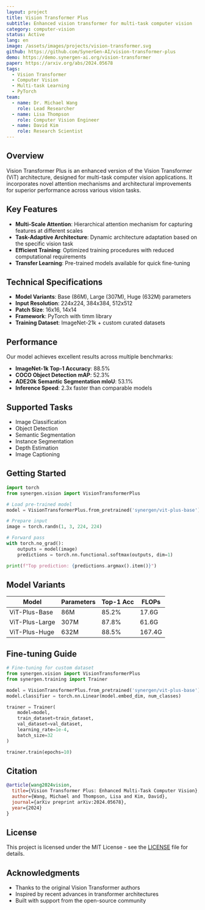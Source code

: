 ```yaml
---
layout: project
title: Vision Transformer Plus
subtitle: Enhanced vision transformer for multi-task computer vision
category: computer-vision
status: Active
lang: en
image: /assets/images/projects/vision-transformer.svg
github: https://github.com/SynerGen-AI/vision-transformer-plus
demo: https://demo.synergen-ai.org/vision-transformer
paper: https://arxiv.org/abs/2024.05678
tags:
  - Vision Transformer
  - Computer Vision
  - Multi-task Learning
  - PyTorch
team:
  - name: Dr. Michael Wang
    role: Lead Researcher
  - name: Lisa Thompson
    role: Computer Vision Engineer
  - name: David Kim
    role: Research Scientist
---
```


## Overview

Vision Transformer Plus is an enhanced version of the Vision Transformer (ViT) architecture, designed for multi-task computer vision applications. It incorporates novel attention mechanisms and architectural improvements for superior performance across various vision tasks.

## Key Features

- **Multi-Scale Attention**: Hierarchical attention mechanism for capturing features at different scales
- **Task-Adaptive Architecture**: Dynamic architecture adaptation based on the specific vision task
- **Efficient Training**: Optimized training procedures with reduced computational requirements
- **Transfer Learning**: Pre-trained models available for quick fine-tuning

## Technical Specifications

- **Model Variants**: Base (86M), Large (307M), Huge (632M) parameters
- **Input Resolution**: 224x224, 384x384, 512x512
- **Patch Size**: 16x16, 14x14
- **Framework**: PyTorch with timm library
- **Training Dataset**: ImageNet-21k + custom curated datasets

## Performance

Our model achieves excellent results across multiple benchmarks:

- **ImageNet-1k Top-1 Accuracy**: 88.5%
- **COCO Object Detection mAP**: 52.3%
- **ADE20k Semantic Segmentation mIoU**: 53.1%
- **Inference Speed**: 2.3x faster than comparable models

## Supported Tasks

- Image Classification
- Object Detection
- Semantic Segmentation
- Instance Segmentation
- Depth Estimation
- Image Captioning

## Getting Started

```python
import torch
from synergen.vision import VisionTransformerPlus

# Load pre-trained model
model = VisionTransformerPlus.from_pretrained('synergen/vit-plus-base')

# Prepare input
image = torch.randn(1, 3, 224, 224)

# Forward pass
with torch.no_grad():
    outputs = model(image)
    predictions = torch.nn.functional.softmax(outputs, dim=1)

print(f"Top prediction: {predictions.argmax().item()}")
```

## Model Variants

| Model | Parameters | Top-1 Acc | FLOPs |
|-------|------------|-----------|-------|
| ViT-Plus-Base | 86M | 85.2% | 17.6G |
| ViT-Plus-Large | 307M | 87.8% | 61.6G |
| ViT-Plus-Huge | 632M | 88.5% | 167.4G |

## Fine-tuning Guide

```python
# Fine-tuning for custom dataset
from synergen.vision import VisionTransformerPlus
from synergen.training import Trainer

model = VisionTransformerPlus.from_pretrained('synergen/vit-plus-base')
model.classifier = torch.nn.Linear(model.embed_dim, num_classes)

trainer = Trainer(
    model=model,
    train_dataset=train_dataset,
    val_dataset=val_dataset,
    learning_rate=1e-4,
    batch_size=32
)

trainer.train(epochs=10)
```

## Citation

```bibtex
@article{wang2024vision,
  title={Vision Transformer Plus: Enhanced Multi-Task Computer Vision},
  author={Wang, Michael and Thompson, Lisa and Kim, David},
  journal={arXiv preprint arXiv:2024.05678},
  year={2024}
}
```

## License

This project is licensed under the MIT License - see the [LICENSE](LICENSE) file for details.

## Acknowledgments

- Thanks to the original Vision Transformer authors
- Inspired by recent advances in transformer architectures
- Built with support from the open-source community